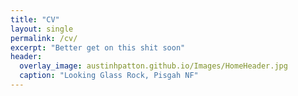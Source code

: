 ```yaml
---
title: "CV"
layout: single
permalink: /cv/
excerpt: "Better get on this shit soon"
header:
  overlay_image: austinhpatton.github.io/Images/HomeHeader.jpg
  caption: "Looking Glass Rock, Pisgah NF"
---
```

